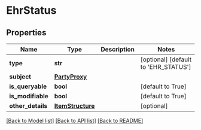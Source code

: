# EhrStatus

## Properties
Name | Type | Description | Notes
------------ | ------------- | ------------- | -------------
**type** | **str** |  | [optional] [default to 'EHR_STATUS']
**subject** | [**PartyProxy**](PartyProxy.md) |  | 
**is_queryable** | **bool** |  | [default to True]
**is_modifiable** | **bool** |  | [default to True]
**other_details** | [**ItemStructure**](ItemStructure.md) |  | [optional] 

[[Back to Model list]](../README.md#documentation-for-models) [[Back to API list]](../README.md#documentation-for-api-endpoints) [[Back to README]](../README.md)

